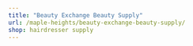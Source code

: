 ```yaml
---
title: "Beauty Exchange Beauty Supply"
url: /maple-heights/beauty-exchange-beauty-supply/
shop: hairdresser supply
---
```

